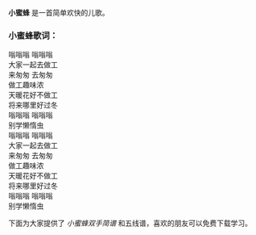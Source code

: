 

**小蜜蜂** 是一首简单欢快的儿歌。

### 小蜜蜂歌词：

嗡嗡嗡 嗡嗡嗡  
大家一起去做工  
来匆匆 去匆匆  
做工趣味浓  
天暖花好不做工  
将来哪里好过冬  
嗡嗡嗡 嗡嗡嗡  
别学懒惰虫  
嗡嗡嗡 嗡嗡嗡  
大家一起去做工  
来匆匆 去匆匆  
做工趣味浓  
天暖花好不做工  
将来哪里好过冬  
嗡嗡嗡 嗡嗡嗡  
别学懒惰虫  
  
下面为大家提供了 _小蜜蜂双手简谱_ 和五线谱，喜欢的朋友可以免费下载学习。

